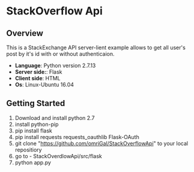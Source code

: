 # StackOverflow Api

## Overview
This is a StackExchange API server-lient example allows to get all user's post by it's id with or without authenticaion.

- **Language**: Python version 2.7.13
- **Server side:**: Flask
- **Client side**: HTML
- **Os**: Linux-Ubuntu 16.04

## Getting Started

1. Download and install python 2.7
2. install python-pip
3. pip install flask
4. pip install requests requests_oauthlib Flask-OAuth
5. git clone "https://github.com/omriGal/StackOverflowApi" to your local repositiory
6. go to - StackOverdlowApi/src/flask
7. python app.py
